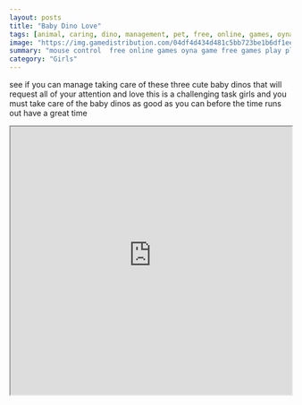 ```yaml
---
layout: posts
title: "Baby Dino Love"
tags: [animal, caring, dino, management, pet, free, online, games, oyna, game, free, games, play, play, games]
image: "https://img.gamedistribution.com/04df4d434d481c5bb723be1b6df1ee65.jpg"
summary: "mouse control  free online games oyna game free games play play games"
category: "Girls"
---
```


see if you can manage taking care of these three cute baby dinos that will request all of your attention and love this is a challenging task girls and you must take care of the baby dinos as good as you can before the time runs out have a great time

<iframe width="100%" height="480px;" src="https://flash.gamedistribution.com?game=04df4d434d481c5bb723be1b6df1ee65"></iframe>
